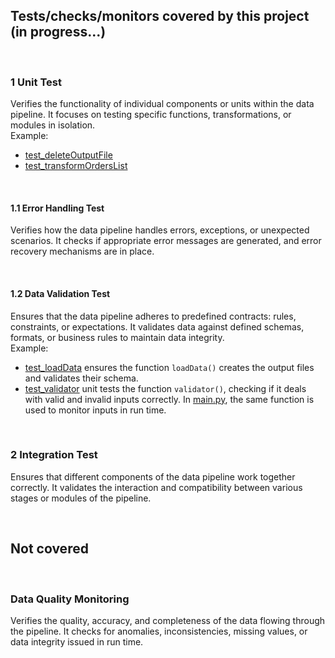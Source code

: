 ## Tests/checks/monitors covered by this project (in progress...)

</br>

### 1 Unit Test
Verifies the functionality of individual components or units within the data pipeline. It focuses on testing specific functions, transformations, or modules in isolation. </br>
Example: 
- [test_deleteOutputFile](unit/test_deleteOutputFile.py)
- [test_transformOrdersList](unit/test_transformOrdersList.py)

</br>

#### 1.1 Error Handling Test
Verifies how the data pipeline handles errors, exceptions, or unexpected scenarios. It checks if appropriate error messages are generated, and error recovery mechanisms are in place.

</br>

#### 1.2 Data Validation Test
Ensures that the data pipeline adheres to predefined contracts: rules, constraints, or expectations. It validates data against defined schemas, formats, or business rules to maintain data integrity. </br>
Example: 
- [test_loadData](unit/test_loadData.py) ensures the function `loadData()` creates the output files and validates their schema.
- [test_validator](unit/test_validator.py) unit tests the function `validator()`, checking if it deals with valid and invalid inputs correctly. In [main.py](src/main.py), the same function is used to monitor inputs in run time.

</br>

### 2 Integration Test
Ensures that different components of the data pipeline work together correctly. It validates the interaction and compatibility between various stages or modules of the pipeline.

</br>

## Not covered

</br>

### Data Quality Monitoring 
Verifies the quality, accuracy, and completeness of the data flowing through the pipeline. It checks for anomalies, inconsistencies, missing values, or data integrity issued in run time.

